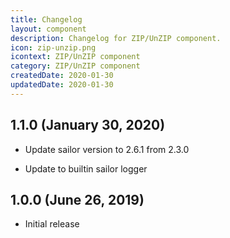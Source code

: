 ```yaml
---
title: Changelog
layout: component
description: Changelog for ZIP/UnZIP component.
icon: zip-unzip.png
icontext: ZIP/UnZIP component
category: ZIP/UnZIP component
createdDate: 2020-01-30
updatedDate: 2020-01-30
---
```


## 1.1.0 (January 30, 2020)

* Update sailor version to 2.6.1 from 2.3.0

* Update to builtin sailor logger

## 1.0.0 (June 26, 2019)

* Initial release
